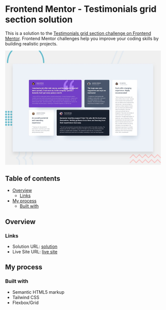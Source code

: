 # Frontend Mentor - Testimonials grid section solution

This is a solution to the [Testimonials grid section challenge on Frontend Mentor](https://www.frontendmentor.io/challenges/testimonials-grid-section-Nnw6J7Un7). Frontend Mentor challenges help you improve your coding skills by building realistic projects. 

![Design preview for the Testimonials grid section coding challenge](./design/desktop-preview.jpg)

## Table of contents

- [Overview](#overview)
  - [Links](#links)
- [My process](#my-process)
  - [Built with](#built-with)

## Overview

### Links

- Solution URL: [solution](https://github.com/keltiek/frontendmentor/tree/main/testimonials-grid-section)
- Live Site URL: [live site](https://keltiek.github.io/frontendmentor/testimonials-grid-section/)

## My process

### Built with

- Semantic HTML5 markup
- Tailwind CSS
- Flexbox/Grid
